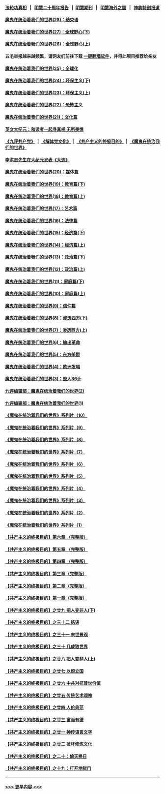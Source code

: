#### [法轮功真相](https://github.com/gfw-breaker/truth/blob/master/README.md?t=0) &nbsp;&nbsp;|&nbsp;&nbsp; [明慧二十周年报告](https://github.com/gfw-breaker/mh-reports/blob/master/README.md?t=0) &nbsp;&nbsp;|&nbsp;&nbsp;[明慧期刊](https://github.com/gfw-breaker/mh-qikan) &nbsp;&nbsp;|&nbsp;&nbsp; [明慧海外之窗](https://github.com/gfw-breaker/mh-news/blob/master/README.md?t=0) &nbsp;&nbsp;|&nbsp;&nbsp; [神韵特别报道](https://github.com/gfw-breaker/mh-news/blob/master/shenyun.md?t=0)
#### [魔鬼在统治着我们的世界(28)：结束语](../pages/nsc422/n10936246.md?t=06162302) 
#### [魔鬼在统治着我们的世界(27)：全球野心(下)](../pages/nsc422/n10928319.md?t=06162302) 
#### [魔鬼在统治着我们的世界(26)：全球野心(上)](../pages/nsc422/n10900318.md?t=06162302) 
#### 五毛举报越来越频繁，请网友们前往下载 [一键翻墙软件](https://github.com/gfw-breaker/ssr-accounts)，并将此项目推荐给亲友
#### [魔鬼在统治着我们的世界(25)：全球化](../pages/nsc422/n10788205.md?t=06162302) 
#### [魔鬼在统治着我们的世界(24)：环保主义(下)](../pages/nsc422/n10695307.md?t=06162302) 
#### [魔鬼在统治着我们的世界(23)：环保主义(上)](../pages/nsc422/n10688613.md?t=06162302) 
#### [魔鬼在统治着我们的世界(22)：恐怖主义](../pages/nsc422/n10614727.md?t=06162302) 
#### [魔鬼在统治着我们的世界(21)：文化篇](../pages/nsc422/n10597706.md?t=06162302) 
#### [英文大纪元：和读者一起寻真相 无所畏惧](../pages/nsc422/n12542027.md?t=06162302) 
#### [《九评共产党》](https://github.com/begood0513/9ping.md/blob/master/README.md) &nbsp;|&nbsp; [《解体党文化》](../../../../jtdwh.md/blob/master/README.md)  &nbsp;|&nbsp; [《共产主义的终极目的》](../../../../gczydzjmd.md/blob/master/README.md) &nbsp;|&nbsp; [《魔鬼在统治我们的世界》](../../../../mgztzwmdsj.md/blob/master/README.md) 
#### [李洪志先生在大纪元发表《大选》](../pages/nsc422/n12534746.md?t=06162302) 
#### [魔鬼在统治着我们的世界(20)：媒体篇](../pages/nsc422/n10586579.md?t=06162302) 
#### [魔鬼在统治着我们的世界(19)：教育篇(下)](../pages/nsc422/n10564808.md?t=06162302) 
#### [魔鬼在统治着我们的世界(18)：教育篇(上)](../pages/nsc422/n10526970.md?t=06162302) 
#### [魔鬼在统治着我们的世界(17)：艺术篇](../pages/nsc422/n10499093.md?t=06162302) 
#### [魔鬼在统治着我们的世界(16)：法律篇](../pages/nsc422/n10485969.md?t=06162302) 
#### [魔鬼在统治着我们的世界(15)：经济篇(下)](../pages/nsc422/n10469975.md?t=06162302) 
#### [魔鬼在统治着我们的世界(14)：经济篇(上)](../pages/nsc422/n10457370.md?t=06162302) 
#### [魔鬼在统治着我们的世界(13)：政治篇(下)](../pages/nsc422/n10448270.md?t=06162302) 
#### [魔鬼在统治着我们的世界(12)：政治篇(上)](../pages/nsc422/n10444576.md?t=06162302) 
#### [魔鬼在统治着我们的世界(11)：家庭篇(下)](../pages/nsc422/n10440961.md?t=06162302) 
#### [魔鬼在统治着我们的世界(10)：家庭篇(上)](../pages/nsc422/n10435448.md?t=06162302) 
#### [魔鬼在统治着我们的世界(9)：信仰篇](../pages/nsc422/n10432159.md?t=06162302) 
#### [魔鬼在统治着我们的世界(8)：渗透西方(下)](../pages/nsc422/n10429603.md?t=06162302) 
#### [魔鬼在统治着我们的世界(7)：渗透西方(上)](../pages/nsc422/n10426013.md?t=06162302) 
#### [魔鬼在统治着我们的世界(6)：输出革命](../pages/nsc422/n10421536.md?t=06162302) 
#### [魔鬼在统治着我们的世界(5)：东方杀戮](../pages/nsc422/n10417707.md?t=06162302) 
#### [魔鬼在统治着我们的世界(4)：欧洲发端](../pages/nsc422/n10414890.md?t=06162302) 
#### [魔鬼在统治着我们的世界(3)：毁人36计](../pages/nsc422/n10411583.md?t=06162302) 
#### [九评编辑部：魔鬼在统治着我们的世界(2)](../pages/nsc422/n10410036.md?t=06162302) 
#### [九评编辑部：魔鬼在统治着我们的世界(1)](../pages/nsc422/n10406825.md?t=06162302) 
#### [《魔鬼在统治着我们的世界》系列片（10）](../pages/nsc422/n12292670.md?t=06162302) 
#### [《魔鬼在统治着我们的世界》系列片（9）](../pages/nsc422/n12290859.md?t=06162302) 
#### [《魔鬼在统治着我们的世界》系列片（8）](../pages/nsc422/n12287445.md?t=06162302) 
#### [《魔鬼在统治着我们的世界》系列片（7）](../pages/nsc422/n12283425.md?t=06162302) 
#### [《魔鬼在统治着我们的世界》系列片（6）](../pages/nsc422/n12282314.md?t=06162302) 
#### [《魔鬼在统治着我们的世界》系列片（5）](../pages/nsc422/n12281419.md?t=06162302) 
#### [《魔鬼在统治着我们的世界》系列片（4）](../pages/nsc422/n12274024.md?t=06162302) 
#### [《魔鬼在统治着我们的世界》系列片（3）](../pages/nsc422/n12271322.md?t=06162302) 
#### [《魔鬼在统治着我们的世界》系列片（2）](../pages/nsc422/n12269049.md?t=06162302) 
#### [《魔鬼在统治着我们的世界》系列片（1）](../pages/nsc422/n12267575.md?t=06162302) 
#### [【共产主义的终极目的】第六章 （完整版）](../pages/nsc422/n11428913.md?t=06162302) 
#### [【共产主义的终极目的】第五章 （完整版）](../pages/nsc422/n11428912.md?t=06162302) 
#### [【共产主义的终极目的】第四章 （完整版）](../pages/nsc422/n11428907.md?t=06162302) 
#### [【共产主义的终极目的】第三章（完整版）](../pages/nsc422/n11428848.md?t=06162302) 
#### [【共产主义的终极目的】第二章（完整版）](../pages/nsc422/n11428831.md?t=06162302) 
#### [【共产主义的终极目的】第一章（完整版）](../pages/nsc422/n11417651.md?t=06162302) 
#### [【共产主义的终极目的】之廿九 把人变非人(下)](../pages/nsc422/n11344140.md?t=06162302) 
#### [【共产主义的终极目的】之三十二 结语](../pages/nsc422/n11360535.md?t=06162302) 
#### [【共产主义的终极目的】之三十一 末世景观](../pages/nsc422/n11351129.md?t=06162302) 
#### [【共产主义的终极目的】之三十 几成狼世界](../pages/nsc422/n11348280.md?t=06162302) 
#### [【共产主义的终极目的】之廿八 把人变非人(上)](../pages/nsc422/n11340492.md?t=06162302) 
#### [【共产主义的终极目的】之廿七 以恨立国](../pages/nsc422/n11336944.md?t=06162302) 
#### [【共产主义的终极目的】之廿六 中共对抗普世价值](../pages/nsc422/n11324785.md?t=06162302) 
#### [【共产主义的终极目的】之廿五 传统艺术颂神](../pages/nsc422/n11296396.md?t=06162302) 
#### [【共产主义的终极目的】之廿四 人伦典范](../pages/nsc422/n11296397.md?t=06162302) 
#### [【共产主义的终极目的】之廿三 富而有德](../pages/nsc422/n11283598.md?t=06162302) 
#### [【共产主义的终极目的】之廿一 神传语言文字](../pages/nsc422/n11263265.md?t=06162302) 
#### [【共产主义的终极目的】之廿二 破坏修炼文化](../pages/nsc422/n11245728.md?t=06162302) 
#### [【共产主义的终极目的】之二十：偷天换日](../pages/nsc422/n11238846.md?t=06162302) 
#### [【共产主义的终极目的】之十九：打开地狱门](../pages/nsc422/n11206376.md?t=06162302) 

----
#### [ >>> 更早内容 <<< ](../indexes/nsc422-earlier.md)
